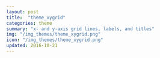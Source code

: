 ```yaml
---
layout: post
title:  "theme_xygrid"
categories: theme
summary: "x- and y-axis grid lines, labels, and titles"
img: "/img_themes/theme_xygrid.png"
icon: "/img_themes/theme_xygrid.png"
updated: 2016-10-21
---
```

